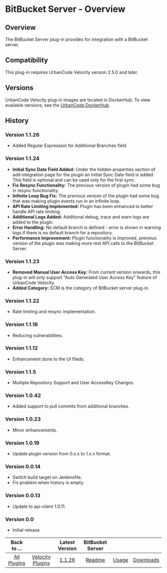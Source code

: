 
# BitBucket Server - Overview

## Overview

The BitBucket Server plug-in provides for integration with a BitBucket server.


## Compatibility

This plug-in requires UrbanCode Velocity version 2.5.0 and later.

## Versions

UrbanCode Velocity plug-in images are located in DockerHub. To view available versions, see the [UrbanCode
DockerHub](https://hub.docker.com/r/urbancode/ucv-ext-bitbucket-server/tags).

## History

### Version 1.1.26

* Added Regular Expression for Additional Branches field 

### Version 1.1.24

* **Initial Sync Date Field Added:** Under the hidden properties section of add integration page for the plugin an Initial Sync Date field is added. This field is optional and can be used only for the first sync.
* **Fix Resync Functionality:** The previous version of plugin had some bug in resync functionality.
* **Infinite Loop Bug Fix:** The previous version of the plugin had some bug that was making plugin events run in an infinite loop.
* **API Rate Limiting Implemented:** Plugin has been enhanced to better handle API rate limiting.
* **Additional Logs Added:** Additional debug, trace and warn logs are added to the plugin.
* **Error Handling:** No default branch is defined - error is shown in warning logs if there is no default branch for a repository.
* **Performance Improvement:** Plugin functionality is improved, previous version of the plugin was making more rest API calls to the BitBucket Server.

### Version 1.1.23

* **Removed Manual User Access Key:** From current version onwards, this plug-in will only support "Auto Generated User Access Key" feature of UrbanCode Velocity.
* **Added Category:** SCM is the category of BitBucket server plug-in.
    
### Version 1.1.22

* Rate limiting and resync implementation.

### Version 1.1.16

* Reducing vulnerabilities.

### Version 1.1.12

* Enhancement done to the UI fileds.

### Version 1.1.5

* Multiple Repository Support and User AccessKey Changes.


### Version 1.0.42

* Added support to pull commits from additional branches.

### Version 1.0.23

* Minor
enhancements.

### Version 1.0.19

* Update plugin version from 0.x.x to 1.x.x format.

### Version 0.0.14

* Switch
build target on Jenkinsfile.
* Fix problem when history is empty.

### Version 0.0.13

* Update to api-client 1.0.11.


### Version 0.0

* Initial release

|Back to ...||Latest Version|BitBucket Server |||
| :---: | :---: | :---: | :---: | :---: | :---: |
|[All Plugins](../../index.md)|[Velocity Plugins](../README.md)|[1.1.26](https://raw.githubusercontent.com/UrbanCode/IBM-UCV-PLUGINS/main/files/ucv-ext-bitbucket-server/ucv-ext-bitbucket-server:1.1.26.tar.7z.001)|[Readme](README.md)|[Usage](usage.md)|[Downloads](downloads.md)|
